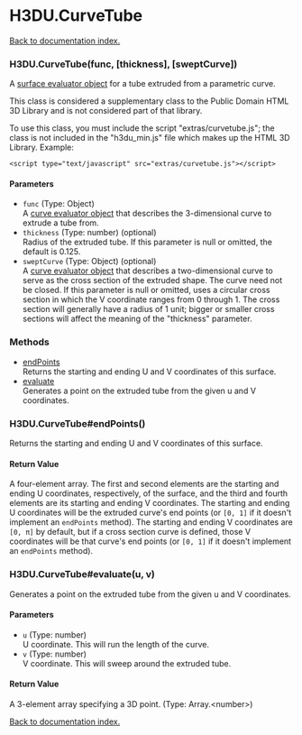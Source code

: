 # H3DU.CurveTube

[Back to documentation index.](index.md)

<a name='H3DU.CurveTube'></a>
### H3DU.CurveTube(func, [thickness], [sweptCurve])

A <a href="H3DU.SurfaceEval.md#H3DU.SurfaceEval_vertex">surface evaluator object</a> for a tube extruded from a parametric curve.

This class is considered a supplementary class to the
Public Domain HTML 3D Library and is not considered part of that
library.

To use this class, you must include the script "extras/curvetube.js"; the
class is not included in the "h3du_min.js" file which makes up
the HTML 3D Library. Example:

    <script type="text/javascript" src="extras/curvetube.js"></script>

#### Parameters

* `func` (Type: Object)<br>A <a href="H3DU.Curve.md">curve evaluator object</a> that describes the 3-dimensional curve to extrude a tube from.
* `thickness` (Type: number) (optional)<br>Radius of the extruded tube. If this parameter is null or omitted, the default is 0.125.
* `sweptCurve` (Type: Object) (optional)<br>A <a href="H3DU.Curve.md">curve evaluator object</a> that describes a two-dimensional curve to serve as the cross section of the extruded shape. The curve need not be closed. If this parameter is null or omitted, uses a circular cross section in which the V coordinate ranges from 0 through 1. The cross section will generally have a radius of 1 unit; bigger or smaller cross sections will affect the meaning of the "thickness" parameter.

### Methods

* [endPoints](#H3DU.CurveTube_endPoints)<br>Returns the starting and ending U and V coordinates of this surface.
* [evaluate](#H3DU.CurveTube_evaluate)<br>Generates a point on the extruded tube from the given u and V coordinates.

<a name='H3DU.CurveTube_endPoints'></a>
### H3DU.CurveTube#endPoints()

Returns the starting and ending U and V coordinates of this surface.

#### Return Value

A four-element array. The first and second
elements are the starting and ending U coordinates, respectively, of the surface, and the third
and fourth elements are its starting and ending V coordinates.
The starting and ending U coordinates will be the extruded curve's end points (or <code>[0, 1]</code>
if it doesn't implement an <code>endPoints</code> method).
The starting and ending V coordinates are <code>[0, &pi;]</code> by default, but if a cross
section curve is defined, those V coordinates will be that curve's end points (or <code>[0, 1]</code>
if it doesn't implement an <code>endPoints</code> method).

<a name='H3DU.CurveTube_evaluate'></a>
### H3DU.CurveTube#evaluate(u, v)

Generates a point on the extruded tube from the given u and V coordinates.

#### Parameters

* `u` (Type: number)<br>U coordinate. This will run the length of the curve.
* `v` (Type: number)<br>V coordinate. This will sweep around the extruded tube.

#### Return Value

A 3-element array specifying a 3D point. (Type: Array.&lt;number>)

[Back to documentation index.](index.md)
